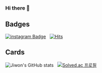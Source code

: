 ### Hi there 👋

## Badges
[![instagram Badge](https://img.shields.io/badge/@st0p1one-E4405F?style=flat-square&logo=Instagram&logoColor=white)](https://www.instagram.com/st0p1one/)
&nbsp;
[![Hits](https://hits.seeyoufarm.com/api/count/incr/badge.svg?url=https%3A%2F%2Fgithub.com%2Fstop1one&count_bg=%2330B800&title_bg=%23555555&icon=&icon_color=%23E7E7E7&title=VISIT&edge_flat=false)](https://hits.seeyoufarm.com)

## Cards
![Jiwon's GitHub stats](https://github-readme-stats.vercel.app/api?username=stop1one)
&nbsp;
[![Solved.ac 프로필](http://mazassumnida.wtf/api/generate_badge?boj=stop1one)](https://solved.ac/stop1one)

<!--
**stop1one/stop1one** is a ✨ _special_ ✨ repository because its `README.md` (this file) appears on your GitHub profile.

Here are some ideas to get you started:

- 🔭 I’m currently working on ...
- 🌱 I’m currently learning ...
- 👯 I’m looking to collaborate on ...
- 🤔 I’m looking for help with ...
- 💬 Ask me about ...
- 📫 How to reach me: ...
- 😄 Pronouns: ...
- ⚡ Fun fact: ...
-->
